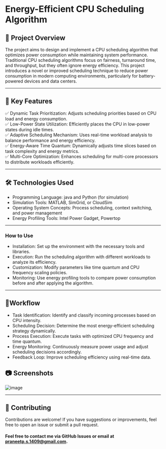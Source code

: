 # **Energy-Efficient CPU Scheduling Algorithm**

## 📌 Project Overview
The project aims to design and implement a CPU scheduling algorithm that optimizes power consumption while maintaining system performance. Traditional CPU scheduling algorithms focus on fairness, turnaround time, and throughput, but they often ignore energy efficiency. This project introduces a novel or improved scheduling technique to reduce power consumption in modern computing environments, particularly for battery-powered devices and data centers.

---

## 🚀 Key Features
✅ Dynamic Task Prioritization: Adjusts scheduling priorities based on CPU load and energy consumption.    
✅ Low-Power State Utilization: Efficiently places the CPU in low-power states during idle times.   
✅ Adaptive Scheduling Mechanism: Uses real-time workload analysis to balance performance and energy efficiency.    
✅ Energy-Aware Time Quantum: Dynamically adjusts time slices based on task complexity and energy metrics.   
✅ Multi-Core Optimization: Enhances scheduling for multi-core processors to distribute workloads efficiently.   

---

## 🛠️ Technologies Used
- Programming Language: java and Python (for simulation) 
- Simulation Tools: MATLAB, SimGrid, or CloudSim 
- Operating System Concepts: Process scheduling, context switching, and power management
- Energy Profiling Tools: Intel Power Gadget, Powertop
---


### **How to Use**
- Installation: Set up the environment with the necessary tools and libraries.
- Execution: Run the scheduling algorithm with different workloads to analyze its efficiency.  
- Customization: Modify parameters like time quantum and CPU frequency scaling policies.
- Monitoring: Use energy profiling tools to compare power consumption before and after applying the algorithm.
---

## 🎯Workflow
- Task Identification: Identify and classify incoming processes based on CPU intensity. 
- Scheduling Decision: Determine the most energy-efficient scheduling strategy dynamically. 
- Process Execution: Execute tasks with optimized CPU frequency and time quantum.  
- Energy Monitoring: Continuously measure power usage and adjust scheduling decisions accordingly.
- Feedback Loop: Improve scheduling efficiency using real-time data.


## 📷 Screenshots
![image](https://github.com/user-attachments/assets/dffbbcb5-63ba-4157-a4d6-2c1ae627fe1c)


---

## 🤝 Contributing
Contributions are welcome! If you have suggestions or improvements, feel free to open an issue or submit a pull request.

#### Feel free to contact me via GitHub Issues or email at praneetp.s.1409@gmail.com.

